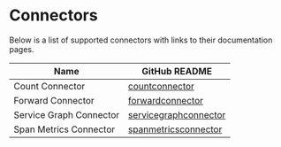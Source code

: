# Connectors

Below is a list of supported connectors with links to their documentation pages.

| Name                             | GitHub README |
| -------------------------------- | ------------- |
| Count Connector  | [countconnector](https://github.com/open-telemetry/opentelemetry-collector-contrib/blob/v0.95.0/connector/countconnector/README.md) |
| Forward Connector  | [forwardconnector](https://github.com/open-telemetry/opentelemetry-collector/blob/v0.95.0/connector/forwardconnector/README.md) |
| Service Graph Connector  | [servicegraphconnector](https://github.com/open-telemetry/opentelemetry-collector-contrib/blob/v0.95.0/connector/servicegraphconnector/README.md) |
| Span Metrics Connector  | [spanmetricsconnector](https://github.com/open-telemetry/opentelemetry-collector-contrib/blob/v0.95.0/connector/spanmetricsconnector/README.md) |
